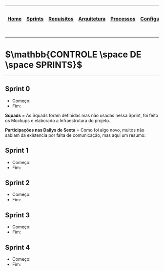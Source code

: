|[Home](home)|[Sprints](sprints)|[Requisitos](requisitos)|[Arquitetura](arquitetura)|[Processos](processos)|[Configuração](configuracao)|[Mockups](mockups)|[Banco de Dados](banco_dados)|[Instalação](instalacao)|[Gerência de Projeto](Gerenciamento do Projeto)|[Horários Disponiveis](horarios)|
|---|---|---|---|---|---|---|---|---|---|---|

---
# $`\mathbb{CONTROLE \space DE \space SPRINTS}`$
---

## Sprint 0

- Começo:  
- Fim:

**Squads** = As Squads foram definidas mas não usadas nessa Sprint, foi feito os Mockups e elaborado a Infraestrutura do projeto.

**Participações nas Dailys de Sexta** = Como foi algo novo, muitos não sabiam da existencia por falta de comunicação, mas aqui um resumo:

## Sprint 1

- Começo: 
- Fim: 

## Sprint 2

- Começo: 
- Fim: 

## Sprint 3

- Começo: 
- Fim: 

## Sprint 4

- Começo: 
- Fim: 